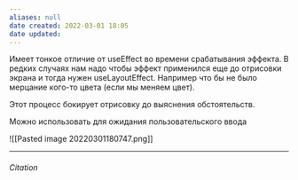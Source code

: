```yaml
---
aliases: null
date created: 2022-03-01 18:05
date updated:
---
```

Имеет тонкое отличие от useEffect во времени срабатывания эффекта.
В редких случаях нам надо чтобы эффект применился еще до отрисовки экрана и тогда нужен useLayoutEffect. Например что бы не было мерцание кого-то цвета (если мы меняем цвет). 

Этот процесс бокирует отрисовку до выяснения обстоятельств.

Можно использовать для ожидания пользовательского ввода

![[Pasted image 20220301180747.png]]

---

###### Citation


